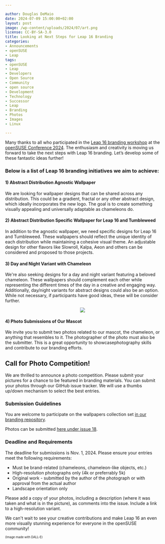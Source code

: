 ```yaml
---

author: Douglas DeMaio
date: 2024-07-09 15:00:00+02:00
layout: post
image: /wp-content/uploads/2024/07/art.png
license: CC-BY-SA-3.0
title: Looking at Next Steps for Leap 16 Branding
categories:
- Announcements
- openSUSE
- Leap
tags:
- openSUSE
- Leap
- Developers
- Open Source
- Community
- open source
- Development
- Technology
- Successor
- Leap
- Branding
- Photos
- Images
- Linux

---
```


Many thanks to all who participated in the [Leap 16 branding workshop](https://events.opensuse.org/conferences/oSC24/program/proposals/4635) at the [openSUSE Conference 2024](https://www.youtube.com/playlist?list=PL_AMhvchzBadtOw4K3kWfWhidyhXPnW9P). The enthusiasm and creativity is moving us forward to take the next steps with Leap 16 branding. Let’s develop some of these fantastic ideas further!

### Below is a list of Leap 16 branding initiatives we aim to achieve:
    
#### 1) Abstract Distribution Agnostic Wallpaper
We are looking for wallpaper designs that can be shared across any distribution. This could be a gradient, fractal or any other abstract design, which  ideally incorporates the new logo. The goal is to create something visually appealing and universally adaptable as chameleons do.

#### 2) Abstract Distribution Specific Wallpaper for Leap 16 and Tumbleweed
In addition to the agnostic wallpaper, we need specific designs for Leap 16 and Tumbleweed. These wallpapers should reflect the unique identity of each distribution while maintaining a cohesive visual theme. An adjustable design for other flavors like Slowroll, Kalpa, Aeon and others can be considered and proposed to those projects.

#### 3) Day and Night Variant with Chameleon
We're also seeking designs for a day and night variant featuring a beloved chameleon. These wallpapers should complement each other while representing the different times of the day in a creative and engaging way.  Additionally, day/night variants for abstract designs could also be an option. While not necessary, if participants have good ideas, these will be consider further.
<center><img src="https://news.opensuse.org/wp-content/uploads/2024/07/theme.png"></center>

#### 4) Photo Submissions of Our Mascot
We invite you to submit two photos related to our mascot, the chameleon, or anything that resembles to it. The photographer of the photo must also be the submitter. This is a great opportunity to showcasephotography skills and contribute to our branding efforts.

## Call for Photo Competition!
We are thrilled to announce a photo competition. Please submit your pictures for a chance to be featured in branding materials. You can submit your photos through our GitHub issue tracker. We will use a thumbs up/down mechanism to select the best entries.

### Submission Guidelines
You are welcome to participate on the wallpapers collection set [in our branding repository](https://github.com/openSUSE/branding/issues).

Photos can be submitted [here under issue 18](https://github.com/openSUSE/wallpapers/issues/18).

### Deadline and Requirements
The deadline for submissions is Nov. 1, 2024. Please ensure your entries meet the following requirements:

  - Must be brand-related (chameleons, chameleon-like objects, etc.)
  - High-resolution photographs only (4k or preferrably 5k)
  - Original work - submitted by the author of the photograph or with approval from the actual author
  - Landscape orientation only
  
Please add a copy of your photos, including a description (where it was taken and what is in the picture), as comments into the issue. Include a link to a high-resolution variant.

We can't wait to see your creative contributions and make Leap 16 an even more visually stunning experience for everyone in the openSUSE community!

<sub><sup>(Image made with DALL-E)</sup></sub>

<meta name="openSUSE, Developers, sysadmin, user, Open Source, successor, roadmap, Leap, developer, design, marketing, photos, chameleons" content="HTML,CSS,XML,JavaScript">

